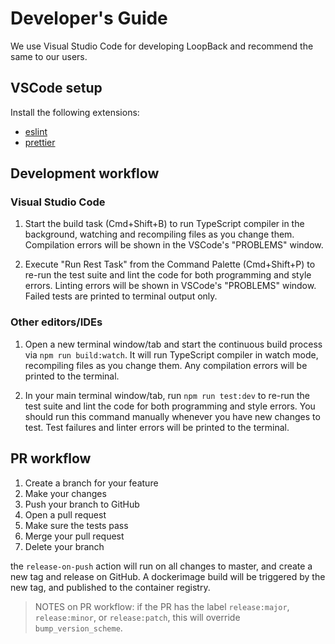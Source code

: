# Developer's Guide

We use Visual Studio Code for developing LoopBack and recommend the same to our
users.

## VSCode setup

Install the following extensions:

- [eslint](https://marketplace.visualstudio.com/items?itemName=dbaeumer.vscode-eslint)
- [prettier](https://marketplace.visualstudio.com/items?itemName=esbenp.prettier-vscode)

## Development workflow

### Visual Studio Code

1. Start the build task (Cmd+Shift+B) to run TypeScript compiler in the
   background, watching and recompiling files as you change them. Compilation
   errors will be shown in the VSCode's "PROBLEMS" window.

2. Execute "Run Rest Task" from the Command Palette (Cmd+Shift+P) to re-run the
   test suite and lint the code for both programming and style errors. Linting
   errors will be shown in VSCode's "PROBLEMS" window. Failed tests are printed
   to terminal output only.

### Other editors/IDEs

1. Open a new terminal window/tab and start the continuous build process via
   `npm run build:watch`. It will run TypeScript compiler in watch mode,
   recompiling files as you change them. Any compilation errors will be printed
   to the terminal.

2. In your main terminal window/tab, run `npm run test:dev` to re-run the test
   suite and lint the code for both programming and style errors. You should run
   this command manually whenever you have new changes to test. Test failures
   and linter errors will be printed to the terminal.

## PR workflow

1. Create a branch for your feature
2. Make your changes
3. Push your branch to GitHub
4. Open a pull request
5. Make sure the tests pass
6. Merge your pull request
7. Delete your branch

the `release-on-push` action will run on all changes to master, and create a new tag and release on GitHub. A dockerimage build will be triggered by the new tag, and published to the container registry.

> NOTES on PR workflow: if the PR has the label `release:major`, `release:minor`, or `release:patch`, this will override `bump_version_scheme`.